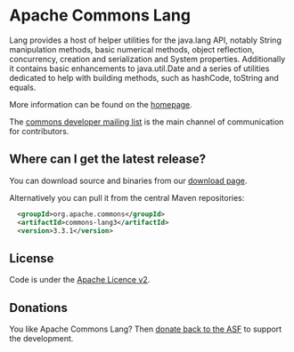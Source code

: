 <!---
 Licensed to the Apache Software Foundation (ASF) under one or more
 contributor license agreements.  See the NOTICE file distributed with
 this work for additional information regarding copyright ownership.
 The ASF licenses this file to You under the Apache License, Version 2.0
 (the "License"); you may not use this file except in compliance with
 the License.  You may obtain a copy of the License at

      http://www.apache.org/licenses/LICENSE-2.0

 Unless required by applicable law or agreed to in writing, software
 distributed under the License is distributed on an "AS IS" BASIS,
 WITHOUT WARRANTIES OR CONDITIONS OF ANY KIND, either express or implied.
 See the License for the specific language governing permissions and
 limitations under the License.
-->
Apache Commons Lang
===================

Lang provides a host of helper utilities for the java.lang API, notably String manipulation methods, basic numerical methods, object reflection, concurrency, creation and serialization and System properties. Additionally it contains basic enhancements to java.util.Date and a series of utilities dedicated to help with building methods, such as hashCode, toString and equals.

More information can be found on the [homepage][home].

The [commons developer mailing list][ml] is the main channel of communication for contributors.

Where can I get the latest release?
-----------------------------------
You can download source and binaries from our [download page][download].

Alternatively you can pull it from the central Maven repositories:

```xml
  <groupId>org.apache.commons</groupId>
  <artifactId>commons-lang3</artifactId>
  <version>3.3.1</version>
```

License
-------
Code is under the [Apache Licence v2][license].

Donations
---------
You like Apache Commons Lang? Then [donate back to the ASF][donate] to support the development.

[home]:http://commons.apache.org/lang
[ml]:http://commons.apache.org/lang/mail-lists.html
[download]:http://commons.apache.org/lang/download_lang.cgi
[license]:http://www.apache.org/licenses/LICENSE-2.0.txt
[donate]:http://www.apache.org/foundation/contributing.html
